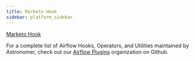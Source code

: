 ```yaml
---
title: Marketo Hook
sidebar: platform_sidebar
---
```


[Marketo Hook](https://github.com/airflow-plugins/marketo_plugin/blob/master/hooks/marketo_hook.py)

For a complete list of Airflow Hooks, Operators, and Utilities maintained by Astronomer, check out our [Airflow Plugins](https://github.com/airflow-plugins?utf8=%E2%9C%93&q=&type=&language=) organization on Github.